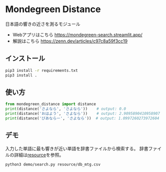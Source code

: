 # Mondegreen Distance

日本語の響きの近さを測るモジュール

- Webアプリはこちら https://mondegreen-search.streamlit.app/
- 解説はこちら https://zenn.dev/articles/c97c8a59f3cc19

## インストール
```bash
pip3 install -r requirements.txt
pip3 install .
```

## 使い方
```python
from mondegreen_distance import distance
print(distance('さよなら', 'さよなら'))    # output: 0.0
print(distance('おはよう', 'さよなら'))    # output: 2.9095890410958907
print(distance('ぴあならー', 'さよなら'))  # output: 1.0997260273972604
```

## デモ
入力した単語に最も響きが近い単語を辞書ファイルから検索する。
辞書ファイルの詳細は[resource](resource)を参照。
```bash
python3 demo/search.py resource/db_mtg.csv
```
